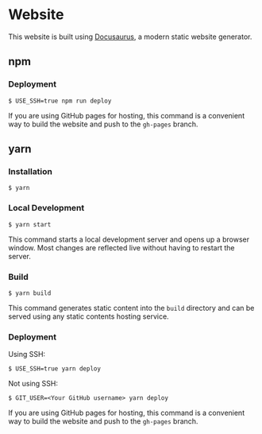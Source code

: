 # Website

This website is built using [Docusaurus](https://docusaurus.io/), a modern static website generator.

## npm

### Deployment

```
$ USE_SSH=true npm run deploy
```

If you are using GitHub pages for hosting, this command is a convenient way to build the website and push to the `gh-pages` branch.

## yarn

### Installation

```
$ yarn
```

### Local Development

```
$ yarn start
```

This command starts a local development server and opens up a browser window. Most changes are reflected live without having to restart the server.

### Build

```
$ yarn build
```

This command generates static content into the `build` directory and can be served using any static contents hosting service.

### Deployment

Using SSH:

```
$ USE_SSH=true yarn deploy
```

Not using SSH:

```
$ GIT_USER=<Your GitHub username> yarn deploy
```

If you are using GitHub pages for hosting, this command is a convenient way to build the website and push to the `gh-pages` branch.
